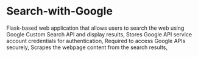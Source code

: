# Search-with-Google
Flask-based web application that allows users to search the web using Google Custom Search API and display results, Stores Google API service account credentials for authentication, Required to access Google APIs securely, Scrapes the webpage content from the search results, 
